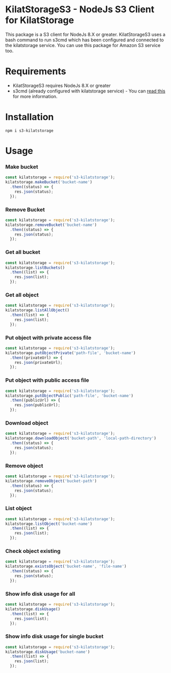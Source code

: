 # KilatStorageS3 - NodeJs S3 Client for KilatStorage
This package is a S3 client for NodeJs 8.X or greater. KilatStorageS3 uses a bash command to run s3cmd which has been configured and connected to the kilatstorage service. You can use this package for Amazon S3 service too.

# Requirements
*  KilatStorageS3 requires NodeJs 8.X or greater
*  s3cmd (already configured with kilatstorage service) - You can [read this](http://kb.cloudkilat.com/konfigurasi/cara-akses-kilat-storage-di-kilat-vm-dengan-s3cmd) for more information.

# Installation
```
npm i s3-kilatstorage
```

# Usage
### Make bucket
```javascript
const kilatstorage = require('s3-kilatstorage');
kilatstorage.makeBucket('bucket-name')
  .then((status) => {
    res.json(status);
  });
```
### Remove Bucket
```javascript
const kilatstorage = require('s3-kilatstorage');
kilatstorage.removeBucket('bucket-name')
  .then((status) => {
    res.json(status);
  });
```
### Get all bucket
```javascript
const kilatstorage = require('s3-kilatstorage');
kilatstorage.listBuckets()
  .then((list) => {
    res.json(list);
  });
```
### Get all object
```javascript
const kilatstorage = require('s3-kilatstorage');
kilatstorage.listAllObject()
  .then((list) => {
    res.json(list);
  });
```
### Put object with private access file
```javascript
const kilatstorage = require('s3-kilatstorage');
kilatstorage.putObjectPrivate('path-file', 'bucket-name')
  .then((privateUrl) => {
    res.json(privateUrl);
  });
```
### Put object with public access file
```javascript
const kilatstorage = require('s3-kilatstorage');
kilatstorage.putObjectPublic('path-file', 'bucket-name')
  .then((publicUrl) => {
    res.json(publicUrl);
  });
```
### Download object
```javascript
const kilatstorage = require('s3-kilatstorage');
kilatstorage.downloadObject('bucket-path', 'local-path-directory')
  .then((status) => {
    res.json(status);
  });
```
### Remove object
```javascript
const kilatstorage = require('s3-kilatstorage');
kilatstorage.removeObject('bucket-path')
  .then((status) => {
    res.json(status);
  });
```
### List object
```javascript
const kilatstorage = require('s3-kilatstorage');
kilatstorage.listObject('bucket-name')
  .then((list) => {
    res.json(list);
  });
```

### Check object existing
```javascript
const kilatstorage = require('s3-kilatstorage');
kilatstorage.existsObject('bucket-name', 'file-name')
  .then((status) => {
    res.json(status);
  });
```

### Show info disk usage for all
```javascript
const kilatstorage = require('s3-kilatstorage');
kilatstorage.diskUsage()
  .then((list) => {
    res.json(list);
  });
```
### Show info disk usage for single bucket
```javascript
const kilatstorage = require('s3-kilatstorage');
kilatstorage.diskUsage('bucket-name')
  .then((list) => {
    res.json(list);
  });
```
